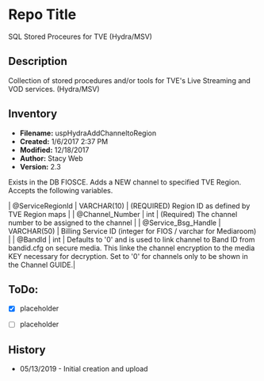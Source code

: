 # Repo Title
SQL Stored Proceures for TVE (Hydra/MSV)

## Description
Collection of stored procedures and/or tools for TVE's Live Streaming and VOD services. (Hydra/MSV)


## Inventory


* __Filename:__	uspHydraAddChanneltoRegion
* __Created:__		1/6/2017 2:37 PM
* __Modified:__	12/18/2017
* __Author:__		Stacy Web
* __Version:__		2.3


Exists in the DB FIOSCE. Adds a NEW channel to specified TVE Region. Accepts the following variables.


| @ServiceRegionId | VARCHAR(10) | (REQUIRED) Region ID as defined by TVE Region maps |
| @Channel_Number | int | (Required) The channel number to be assigned to the channel |
| @Service_Bsg_Handle | VARCHAR(50) | Billing Service ID (integer for FIOS / varchar for Mediaroom) |
| @BandId | int | Defaults to '0' and is used to link channel to Band ID from bandid.cfg on secure media. This linke the channel encryption to the media KEY necessary for decryption. Set to '0' for channels only to be shown in the Channel GUIDE.|



## ToDo:
- [X] placeholder
- [ ] placeholder


## History

* 05/13/2019 - Initial creation and upload
